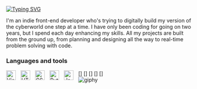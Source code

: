 <a href="https://git.io/typing-svg"><img src="https://readme-typing-svg.demolab.com?font=Oswald+code&pause=1000&color=1A1DF7&center=true&multiline=true&width=435&height=60&lines=Aahil+Turner;Front-end+developer;Always+learning" alt="Typing SVG" /></a>
 
I'm an indie front-end developer who's trying to digitally build my version of the cyberworld one step at a time. I have only been coding for going on two years, but I spend each day enhancing my skills. All my projects are built from the ground up, from planning and designing all the way to real-time problem solving with code.

### Languages and tools 


[<img align="left" alt="Visual Studio Code" width="26px" src="https://cdn.jsdelivr.net/gh/devicons/devicon/icons/vscode/vscode-original.svg" style="padding-right:10px;" />]
[<img align="left" alt="HTML5" width="26px" src="https://cdn.jsdelivr.net/gh/devicons/devicon/icons/html5/html5-original.svg" style="padding-right:10px;" />]
[<img align="left" alt="CSS3" width="26px" src="https://cdn.jsdelivr.net/gh/devicons/devicon/icons/css3/css3-original.svg" style="padding-right:10px;" />]
[<img align="left" alt="Python" width="26px" src="https://cdn.jsdelivr.net/gh/devicons/devicon/icons/python/python-original-wordmark.svg" style="padding-right:10px;" />]
[<img align="left" alt="JavaScript" width="26px" src="https://cdn.jsdelivr.net/gh/devicons/devicon/icons/javascript/javascript-original.svg" style="padding-right:10px;" />]
<br>
![giphy](https://github.com/codenameAT/codenameAT/assets/141349477/18aedc97-6556-4658-9d5e-616ea23137b2)
